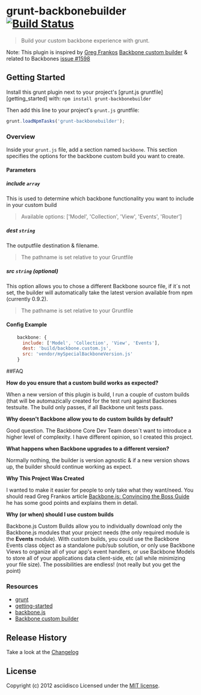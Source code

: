 # grunt-backbonebuilder [![Build Status](https://secure.travis-ci.org/asciidisco/grunt-backbonebuilder.png?branch=master)](http://travis-ci.org/asciidisco/grunt-backbonebuilder)

> Build your custom backbone experience with grunt.

Note: This plugin is inspired by [Greg Frankos](https://github.com/gfranko) [Backbone custom builder](http://gregfranko.com/backbone/customBuild/) & related to Backbones [issue #1598](https://github.com/documentcloud/backbone/issues/1598)

## Getting Started

Install this grunt plugin next to your project's [grunt.js gruntfile][getting_started] with: `npm install grunt-backbonebuilder`

Then add this line to your project's `grunt.js` gruntfile:

```javascript
grunt.loadNpmTasks('grunt-backbonebuilder');
```

### Overview

Inside your `grunt.js` file, add a section named `backbone`. This section specifies the options for the backbone custom build you want to create.

#### Parameters

##### include ```array```

This is used to determine which backbone functionality you want to include in your custom build

> Available options: ['Model', 'Collection', 'View', 'Events', 'Router']

##### dest ```string```

The outputfile destination & filename.

> The pathname is set relative to your Gruntfile

##### src ```string``` (optional)

This option allows you to chose a different Backbone source file, if it´s not set, the builder will automatically take the latest version available from npm (currently 0.9.2).

> The pathname is set relative to your Gruntfile

#### Config Example

```javascript
    backbone: {
      include: ['Model', 'Collection', 'View', 'Events'],
      dest: 'build/backbone.custom.js',
      src: 'vendor/mySpecialBackboneVersion.js'
    }
```

##FAQ

**How do you ensure that a custom build works as expected?**

When a new version of this plugin is build, I run a couple of custom builds
(that will be automazically created for the test run) against Backones testsuite.
The build only passes, if all Backbone unit tests pass.

**Why doesn't Backbone allow you to do custom builds by default?**

Good question. The Backbone Core Dev Team doesn´t want to introduce a higher level of complexity.
I have different opinion, so I created this project.

**What happens when Backbone upgrades to a different version?**

Normally nothing, the builder is version agnostic & if a new version shows up, the builder should continue working as expect.

**Why This Project Was Created**

I wanted to make it easier for people to only take what they want/need.
You should read Greg Frankos article [Backbone.js: Convincing the Boss Guide](http://gregfranko.com/blog/backbone-dot-js-convincing-the-boss-guide/) he has some good points and explains them in detail.

**Why (or when) should I use custom builds**

Backbone.js Custom Builds allow you to individually download only the Backbone.js modules that your project needs (the only required module is the **Events** module).
With custom builds, you could use the Backbone Events class object as a standalone pub/sub solution, or only use Backbone Views to organize all of your app's event handlers, or use Backbone Models to store all of your applications data client-side, etc (all while minimizing your file size).  The possibilities are endless! (not really but you get the point)


### Resources

+ [grunt](https://github.com/cowboy/grunt)
+ [getting-started](https://github.com/cowboy/grunt/blob/master/docs/getting_started.md)
+ [backbone.js](http://backbonejs.org)
+ [Backbone custom builder](http://gregfranko.com/backbone/customBuild/)

## Release History
Take a look at the [Changelog](https://github.com/asciidisco/grunt-backbonebuilder/blob/master/CHANGELOG)

## License
Copyright (c) 2012 asciidisco
Licensed under the [MIT license](https://github.com/asciidisco/grunt-backbonebuilder/blob/master/MIT-LICENSE).